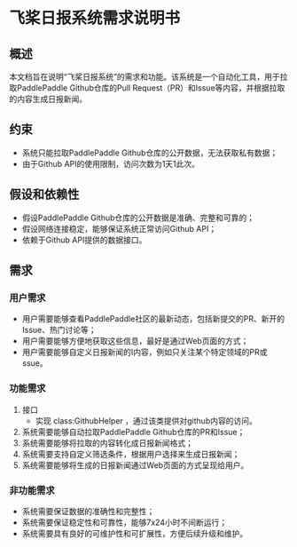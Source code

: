 # 飞桨日报系统需求说明书

## 概述

本文档旨在说明“飞桨日报系统”的需求和功能。该系统是一个自动化工具，用于拉取PaddlePaddle Github仓库的Pull Request（PR）和Issue等内容，并根据拉取的内容生成日报新闻。

## 约束

* 系统只能拉取PaddlePaddle Github仓库的公开数据，无法获取私有数据；
* 由于Github API的使用限制，访问次数为1天1此次。

## 假设和依赖性

* 假设PaddlePaddle Github仓库的公开数据是准确、完整和可靠的；
* 假设网络连接稳定，能够保证系统正常访问Github API；
* 依赖于Github API提供的数据接口。

## 需求

### 用户需求

* 用户需要能够查看PaddlePaddle社区的最新动态，包括新提交的PR、新开的Issue、热门讨论等；
* 用户需要能够方便地获取这些信息，最好是通过Web页面的方式；
* 用户需要能够自定义日报新闻的I内容，例如只关注某个特定领域的PR或ssue。

### 功能需求

1. 接口
   - 实现 class:GithubHelper ，通过该类提供对github内容的访问。
2. 系统需要能够自动拉取PaddlePaddle Github仓库的PR和Issue；
3. 系统需要能够将拉取的内容转化成日报新闻格式；
4. 系统需要支持自定义筛选条件，根据用户选择来生成日报新闻；
5. 系统需要能够将生成的日报新闻通过Web页面的方式呈现给用户。

### 非功能需求

* 系统需要保证数据的准确性和完整性；
* 系统需要保证稳定性和可靠性，能够7x24小时不间断运行；
* 系统需要具有良好的可维护性和可扩展性，方便后续升级和维护。


